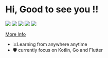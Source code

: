 # Hi, Good to see you !!

[![](https://raw.githubusercontent.com/rezabintami/github-profile-summary-cards-example/master/profile-summary-card-output/vue/0-profile-details.svg)](https://github.com/rezabintami/github-profile-summary-cards)
[![](https://raw.githubusercontent.com/rezabintami/github-profile-summary-cards-example/master/profile-summary-card-output/vue/1-repos-per-language.svg)](https://github.com/rezabintami/github-profile-summary-cards) [![](https://raw.githubusercontent.com/rezabintami/github-profile-summary-cards-example/master/profile-summary-card-output/vue/2-most-commit-language.svg)](https://github.com/rezabintami/github-profile-summary-cards)
[![](https://raw.githubusercontent.com/rezabintami/github-profile-summary-cards-example/master/profile-summary-card-output/vue/3-stats.svg)](https://github.com/rezabintami/github-profile-summary-cards) [![](https://raw.githubusercontent.com/rezabintami/github-profile-summary-cards-example/master/profile-summary-card-output/vue/4-productive-time.svg)](https://github.com/rezabintami/github-profile-summary-cards)

[More Info](https://github.com/rezabintami/github-profile-summary-cards)

- ⚔️Learning from anywhere anytime
- 🛡️ currently focus on Kotlin, Go and Flutter
